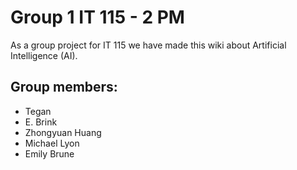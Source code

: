 # Group 1 IT 115 - 2 PM 

As a group project for IT 115 we have made this wiki about Artificial Intelligence (AI).

## Group members: 
- Tegan 
- E. Brink
- Zhongyuan Huang
- Michael Lyon
- Emily Brune

